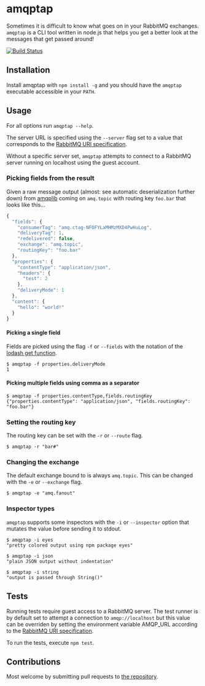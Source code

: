 # amqptap

Sometimes it is difficult to know what goes on in your RabbitMQ exchanges. `amqptap` is a CLI tool written in node.js that helps you get a better look at the messages that get passed around!

[repo]: https://github.com/tedeh/amqptap
[amqplib-repo]: https://github.com/squaremo/amqp.node
[travis]: https://travis-ci.org/tedeh/amqptap
[travis-img]: https://travis-ci.org/tedeh/amqptap.png?branch=master
[rabbitmq-url]: https://www.rabbitmq.com/uri-spec.html

[![Build Status][travis-img]][travis] 

## Installation

Install amqptap with `npm install -g` and you should have the `amqptap` executable accessible in your `PATH`.

## Usage

For all options run `amqptap --help`.

The server URL is specified using the `--server` flag set to a value that corresponds to the [RabbitMQ URI specification][rabbitmq-url].

Without a specific server set, `amqptap` attempts to connect to a RabbitMQ server running on localhost using the guest account.

### Picking fields from the result

Given a raw message output (almost: see automatic deserialization further down) from [amqplib][amqplib-repo] coming on `amq.topic` with routing key `foo.bar` that looks like this...

````javascript
{
  "fields": {
    "consumerTag": "amq.ctag-NFOFYLaMHMzMXD4PwHuLog",
    "deliveryTag": 1,
    "redelivered": false,
    "exchange": "amq.topic",
    "routingKey": "foo.bar"
  },
  "properties": {
    "contentType": "application/json",
    "headers": {
      "test": 2
    },
    "deliveryMode": 1
  },
  "content": {
    "hello": "world!"
  }
}
````

#### Picking a single field

Fields are picked using the flag `-f` or `--fields` with the notation of the [lodash get function](https://lodash.com/docs#get).

````
$ amqptap -f properties.deliveryMode
1
````

#### Picking multiple fields using comma as a separator

````
$ amqptap -f properties.contentType,fields.routingKey
{"properties.contentType": "application/json", "fields.routingKey": "foo.bar"}
````

### Setting the routing key

The routing key can be set with the `-r` or `--route` flag.

````
$ amqptap -r "bar#"
````

### Changing the exchange

The default exchange bound to is always `amq.topic`. This can be changed with the `-e` or `--exchange` flag.

````
$ amqptap -e "amq.fanout"
````

### Inspector types

`amqptap` supports some inspectors with the `-i` or `--inspector` option that mutates the value before sending it to stdout.

````
$ amqptap -i eyes
"pretty colored output using npm package eyes"

$ amqptap -i json
"plain JSON output without indentation"

$ amqptap -i string
"output is passed through String()"
````

## Tests

Running tests require guest access to a RabbitMQ server. The test runner is by default set to attempt a connection to `amqp://localhost` but this value can be overriden by setting the environment variable AMQP_URL according to the [RabbitMQ URI specification][rabbitmq-url].

To run the tests, execute `npm test`.

## Contributions

Most welcome by submitting pull requests to [the repository][repo].
